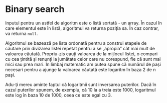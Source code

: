 # Binary search

Inputul pentru un astfel de algoritm este o listă sortată - un array.
În cazul în care elementul este în listă, algoritmul va returna poziția sa. În caz contrar, va returna `null`.

Algoritmul se bazează pe lista ordonată pentru a construi etapele de căutare prin divizarea listei repetat pentru a se „apropia” cât mai mult de valoarea căutată. Propriu-zis cauți valoarea de la mijlocul listei, o compari cu cea țintită și renunți la jumătate celor care nu corespund, fie că sunt mai mici sau prea mari. În limbaj matematic am putea spune că numărul de pași necesari pentru a ajunge la valoarea căutată este logaritm în baza 2 de n pași.

Adu-ți mereu aminte faptul că logaritmii sunt inversarea puterilor. Dacă în cazul puterilor spunem, de exemplu, că 10 la a treia este 1000, logaritmul este log în baza 10 de 1000, ceea ce este egal cu 3.
